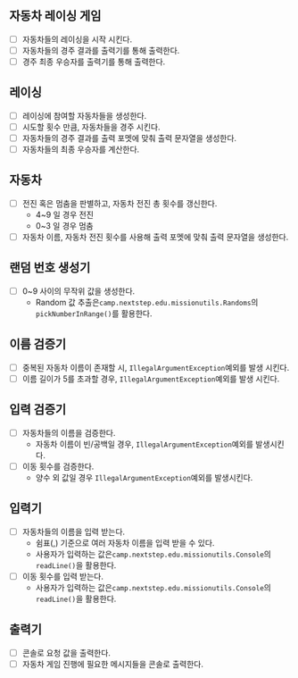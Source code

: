 ## 자동차 레이싱 게임
- [ ] 자동차들의 레이싱을 시작 시킨다.
- [ ] 자동차들의 경주 결과를 출력기를 통해 출력한다.
- [ ] 경주 최종 우승자를 출력기를 통해 출력한다.

## 레이싱
- [ ] 레이싱에 참여할 자동차들을 생성한다.
- [ ] 시도할 횟수 만큼, 자동차들을 경주 시킨다.
- [ ] 자동차들의 경주 결과를 출력 포멧에 맞춰 출력 문자열을 생성한다.
- [ ] 자동차들의 최종 우승자를 계산한다.

## 자동차
- [ ] 전진 혹은 멈춤을 판별하고, 자동차 전진 총 횟수를 갱신한다.
  - 4~9 일 경우 전진
  - 0~3 일 경우 멈춤 
- [ ] 자동차 이름, 자동차 전진 횟수를 사용해 출력 포멧에 맞춰 출력 문자열을 생성한다.

## 랜덤 번호 생성기
- [ ] 0~9 사이의 무작위 값을 생성한다.
  - Random 값 추출은`camp.nextstep.edu.missionutils.Randoms`의`pickNumberInRange()`를 활용한다.

## 이름 검증기
- [ ] 중복된 자동차 이름이 존재할 시, `IllegalArgumentException`예외를 발생 시킨다.
- [ ] 이름 길이가 5를 초과할 경우, `IllegalArgumentException`예외를 발생 시킨다.

## 입력 검증기
- [ ] 자동차들의 이름을 검증한다.
  - 자동차 이름이 빈/공백일 경우, `IllegalArgumentException`예외를 발생시킨다.
- [ ] 이동 횟수를 검증한다.
  - 양수 외 값일 경우 `IllegalArgumentException`예외를 발생시킨다.

## 입력기
- [ ] 자동차들의 이름을 입력 받는다.
  - 쉼표(,) 기준으로 여러 자동차 이름을 입력 받을 수 있다.
  - 사용자가 입력하는 값은`camp.nextstep.edu.missionutils.Console`의`readLine()`을 활용한다.
- [ ] 이동 횟수를 입력 받는다.
  - 사용자가 입력하는 값은`camp.nextstep.edu.missionutils.Console`의`readLine()`을 활용한다.

## 출력기
- [ ] 콘솔로 요청 값을 출력한다.
- [ ] 자동차 게임 진행에 필요한 메시지들을 콘솔로 출력한다.